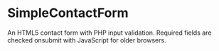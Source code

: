 SimpleContactForm
=================

An HTML5 contact form with PHP input validation. Required fields are checked onsubmit with JavaScript for older browsers.  
